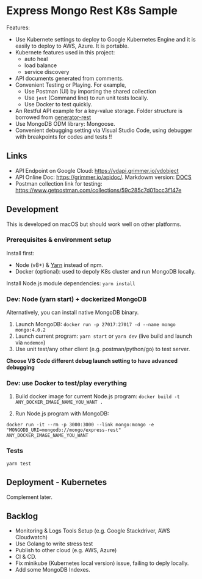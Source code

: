 # Express Mongo Rest K8s Sample

Features:
- Use Kubernete settings to deploy to Google Kubernetes Engine and it is easily to deploy to AWS, Azure. It is portable.   
- Kubernete features used in this project:
    - auto heal
    - load balance
    - service discovery
- API documents generated from comments.   
- Convenient Testing or Playing. For example,
    - Use Postman (UI) by importing the shared collection
    - Use `jest` (Command line) to run unit tests locally.
    - Use Docker to test quickly.
- An Restful API example for a key-value storage. Folder structure is borrowed from [generator-rest](https://github.com/diegohaz/generator-rest)
- Use MongoDB ODM library: Mongoose.
- Convenient debugging setting via Visual Studio Code, using debugger with breakpoints for codes and tests !!

## Links

- API Endpoint on Google Cloud: https://vdapi.grimmer.io/vdobject
- API Online Doc: https://grimmer.io/apidoc/. Markdowm version: [DOCS](DOCS.md)
- Postman collection link for testing: https://www.getpostman.com/collections/59c285c7d01bcc3f147e

## Development

This is developed on macOS but should work well on other platforms.

### Prerequisites & environment setup

Install first:
- Node (v8+) & [Yarn](https://yarnpkg.com/en/) instead of npm.
- Docker (optional): used to depoly K8s cluster and run MongoDB locally.

Install Node.js module dependencies:
`yarn install`

### Dev: Node (yarn start) + dockerized MongoDB

Alternatively, you can install native MongoDB binary.

1. Launch MongoDB: `docker run -p 27017:27017 -d --name mongo mongo:4.0.2`
2. Launch current program: `yarn start` or `yarn dev` (live build and launch via `nodemon`)
3. Use unit test/any other client (e.g. postman/python/go) to test server.

**Choose VS Code different debug launch setting to have advanced debugging**

### Dev: use Docker to test/play everything

1. Build docker image for current Node.js program: `docker build -t ANY_DOCKER_IMAGE_NAME_YOU_WANT .`

2. Run Node.js program with MongoDB:

```
docker run -it --rm -p 3000:3000 --link mongo:mongo -e "MONGODB_URI=mongodb://mongo/express-rest" ANY_DOCKER_IMAGE_NAME_YOU_WANT
```

### Tests

`yarn test`

## Deployment - Kubernetes

Complement later.

## Backlog

- Monitoring & Logs Tools Setup (e.g. Google Stackdriver, AWS Cloudwatch)
- Use Golang to write stress test
- Publish to other cloud (e.g. AWS, Azure)
- CI & CD.
- Fix minikube (Kubernetes local version) issue, failing to deply locally.
- Add some MongoDB Indexes.
